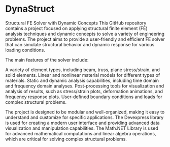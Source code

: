 # DynaStruct
Structural FE Solver with Dynamic Concepts
This GitHub repository contains a project focused on applying structural finite element (FE) analysis techniques and dynamic concepts to solve a variety of engineering problems. The project aims to provide a user-friendly and efficient FE solver that can simulate structural behavior and dynamic response for various loading conditions.

The main features of the solver include:

A variety of element types, including beam, truss, plane stress/strain, and solid elements.
Linear and nonlinear material models for different types of materials.
Static and dynamic analysis capabilities, including time domain and frequency domain analyses.
Post-processing tools for visualization and analysis of results, such as stress/strain plots, deformation animations, and frequency response plots.
User-defined boundary conditions and loads for complex structural problems.

The project is designed to be modular and well-organized, making it easy to understand and customize for specific applications. The Devexpress library is used for creating a modern user interface and providing advanced data visualization and manipulation capabilities. The Math.NET Library is used for advanced mathematical computations and linear algebra operations, which are critical for solving complex structural problems.
